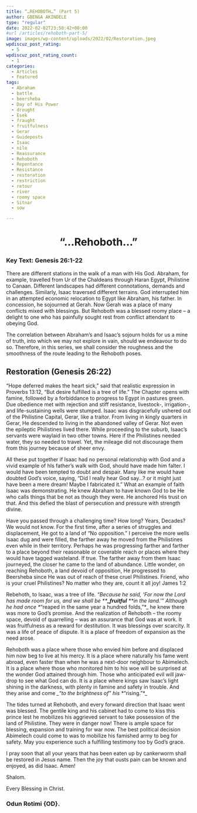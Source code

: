 ```yaml
---
title: “…REHOBOTH…” (Part 5)
author: GBENGA AKINDELE
type: "regular"
date: 2022-02-02T23:50:42+00:00
#url /articles/rehoboth-part-5/
image: images/wp-content/uploads/2022/02/Restoration.jpeg
wpdiscuz_post_rating:
  - 5
wpdiscuz_post_rating_count:
  - 1
categories:
  - Articles
  - Featured
tags:
  - Abraham
  - battle
  - beersheba
  - Day of His Power
  - drought
  - Esek
  - fraught
  - fruitfulness
  - Gerar
  - Guideposts
  - Isaac
  - nile
  - Reassurance
  - Rehoboth
  - Repentance
  - Resistance
  - restoration
  - restriction
  - retour
  - river
  - roomy space
  - Sitnar
  - sow

---
```

<h1 id="rehoboth" style="text-align: center;">
  <strong>&#8220;&#8230;Rehoboth&#8230;&#8221;</strong>
</h1>

### **Key Text**: **Genesis 26:1-22**

There are different stations in the walk of a man with His God. Abraham, for example, travelled from Ur of the Chaldeans through Haran Egypt, Philistine to Canaan. Different landscapes had different connotations, demands and challenges. Similarly, Isaac traversed different terrains. God interrupted him in an attempted economic relocation to Egypt like Abraham, his father. In concession, he sojourned at Gerah. Now Gerah was a place of many conflicts mixed with blessings. But Rehoboth was a blessed roomy place – a delight to one who has painfully sought rest from conflict attendant to obeying God.

The correlation between Abraham&#8217;s and Isaac&#8217;s sojourn holds for us a mine of truth, into which we may not explore in vain, should we endeavour to do so. Therefore, in this series, we shall consider the roughness and the smoothness of the route leading to the Rehoboth poses.

<h2 aria-level="1">
  <strong>Restoration (Genesis 26:22) </strong>
</h2>

<span data-contrast="auto">&#8220;Hope deferred makes the heart sick,&#8221; said that realistic expression in Proverbs 13:12, &#8220;But desire fulfilled is a tree of life.&#8221; The Chapter opens with famine, followed by a forbiddance to progress to Egypt in pastures green. Due obedience met with rejection and stiff resistance, livestock-, irrigation-, and life-sustaining wells were stumped. Isaac was disgracefully ushered out of the Philistine Capital, Gerar, like a traitor. From living in kingly quarters in Gerar, He descended to living in the abandoned valley of Gerar. Not even the epileptic Philistines lived there. While proceeding to the suburb, Isaac&#8217;s servants were waylaid in two other towns. Here if the Philistines needed water, they so needed to travel. Yet, the mileage did not discourage them from this journey because of sheer envy.</span><span data-ccp-props="{&quot;201341983&quot;:0,&quot;335551550&quot;:6,&quot;335551620&quot;:6,&quot;335559739&quot;:160,&quot;335559740&quot;:259}"> </span>

<span data-contrast="auto">All these put together if Isaac had no personal relationship with God and a vivid example of hIs father&#8217;s walk with God, should have made him falter. I would have been tempted to doubt and despair. Many like me would have doubted God&#8217;s voice, saying, &#8220;Did I really hear God say&#8230;? or it might just have been a mere dream! Maybe I fabricated it.&#8221; What an example of faith Isaac was demonstrating. He knew Abraham to have known God to be He who calls things that be not as though they were. He anchored His trust on that. And this defied the blast of persecution and pressure with strength divine.</span><span data-ccp-props="{&quot;201341983&quot;:0,&quot;335551550&quot;:6,&quot;335551620&quot;:6,&quot;335559739&quot;:160,&quot;335559740&quot;:259}"> </span>

<span data-contrast="auto">Have you passed through a challenging time? How long? Years, Decades? We would not know. For the first time, after a series of struggles and displacement, He got to a land of &#8220;No opposition.&#8221; I perceive the more wells Isaac dug and were filled, the farther away he moved from the Philistines even while in their territory. Perhaps he was progressing farther and farther to a place beyond their reasonable or coverable reach or places where they would have tagged wasteland. If true. The farther away from them Isaac journeyed, the closer he came to the land of abundance. Little wonder, on reaching Rehoboth, a land devoid of opposition, He progressed to Beersheba since He was out of reach of these cruel Philistines. Friend, who is your cruel Philistines? No matter who they are, count it all joy! James 1:2</span><span data-ccp-props="{&quot;201341983&quot;:0,&quot;335551550&quot;:6,&quot;335551620&quot;:6,&quot;335559739&quot;:160,&quot;335559740&quot;:259}"> </span>

<span data-contrast="auto">Rebehoth, to Isaac, was a tree of life. *</span>_<span data-contrast="auto">&#8220;Because he said, &#8216;For now the Lord has made room for us, and we shall be **</span>_**_<span data-contrast="auto">fruitful** </span>_**_<span data-contrast="auto">in the land.'&#8221;* </span>_<span data-contrast="auto">Although he had once *</span>_<span data-contrast="auto">&#8220;reaped in the same year a hundred folds,&#8221;*</span>_ <span data-contrast="auto">he knew there was more to God&#8217;s promise. And the realization of Rehoboth – the roomy space, devoid of quarrelling – was an assurance that God was at work. It was fruitfulness as a reward for destitution. It was blessings over scarcity. It was a life of peace of dispute. It is a place of freedom of expansion as the need arose. </span><span data-ccp-props="{&quot;201341983&quot;:0,&quot;335551550&quot;:6,&quot;335551620&quot;:6,&quot;335559739&quot;:160,&quot;335559740&quot;:259}"> </span>

<span data-contrast="auto">Rehoboth was a place where those who envied him before and displaced him now beg to live at his mercy. It is a place where naturally his fame went abroad, even faster than when he was a next-door neighbour to Abimelech. It is a place where those who monitored him to his woe will be surprised at the wonder God attained through him. Those who anticipated evil will jaw-drop to see what God can do. It is a place where kings saw Isaac&#8217;s light shining in the darkness, with plenty in famine and safety in trouble. And they arise and come *</span>_<span data-contrast="auto">&#8220;to the brightness of&#8221;* </span>_<span data-contrast="auto">his *</span>_<span data-contrast="auto">&#8220;rising.&#8221;*</span>_<span data-ccp-props="{&quot;201341983&quot;:0,&quot;335551550&quot;:6,&quot;335551620&quot;:6,&quot;335559739&quot;:160,&quot;335559740&quot;:259}"> </span>

<span data-contrast="auto">The tides turned at Rehoboth, and every forward direction that Isaac went was blessed. The gentile king and his cabinet had to come to kiss this prince lest he mobilizes his aggrieved servant to take possession of the land of Philistine. They were in danger now! There is ample space for blessing, expansion and training for war now. The best political decision Abimelech could come to was to mobilize his famished army to beg for safety. May you experience such a fulfilling testimony too by God&#8217;s grace.</span><span data-ccp-props="{&quot;201341983&quot;:0,&quot;335551550&quot;:6,&quot;335551620&quot;:6,&quot;335559739&quot;:160,&quot;335559740&quot;:259}"> </span>

<span data-contrast="auto">I pray soon that all your years that has been eaten up by cankerworm shall be restored in Jesus name. Then the joy that ousts pain can be known and enjoyed, as did Isaac. Amen!</span><span data-ccp-props="{&quot;201341983&quot;:0,&quot;335551550&quot;:6,&quot;335551620&quot;:6,&quot;335559739&quot;:160,&quot;335559740&quot;:259}"> </span>

Shalom.

Every Blessing in Christ.

### **Odun Rotimi {OD}.**